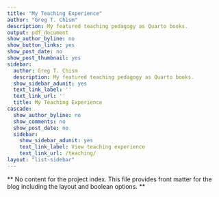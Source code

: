 ```yaml
---
title: "My Teaching Experience"
author: "Greg T. Chism"
description: My featured teaching pedagogy as Quarto books.
output: pdf_document
show_author_byline: no
show_button_links: yes
show_post_date: no
show_post_thumbnail: yes
sidebar:
  author: Greg T. Chism
  description: My featured teaching pedagogy as Quarto books.
  show_sidebar_adunit: yes
  text_link_label: ''
  text_link_url: ''
  title: My Teaching Experience
cascade:
  show_author_byline: no
  show_comments: no
  show_post_date: no
  sidebar:
    show_sidebar_adunit: yes
    text_link_label: View teaching experience
    text_link_url: /teaching/
layout: "list-sidebar"
---
```


\*\* No content for the project index. This file provides front matter for the blog including the layout and boolean options. \*\*
